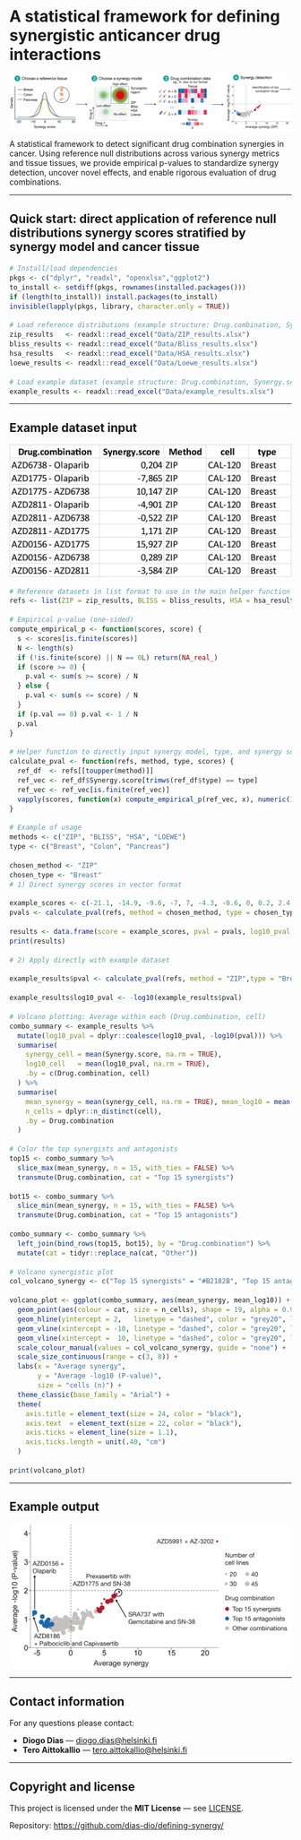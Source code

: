 # A statistical framework for defining synergistic anticancer drug interactions

![Graphical abstract](Figures/GA_Synergy_Detection.png)

A statistical framework to detect significant drug combination synergies in cancer. Using reference null distributions across various synergy metrics and tissue tissues, we provide empirical p-values to standardize synergy detection, uncover novel effects, and enable rigorous evaluation of drug combinations.

---

## Quick start: direct application of reference null distributions synergy scores stratified by synergy model and cancer tissue

```r
# Install/load dependencies
pkgs <- c("dplyr", "readxl", "openxlsx","ggplot2")  
to_install <- setdiff(pkgs, rownames(installed.packages()))
if (length(to_install)) install.packages(to_install)
invisible(lapply(pkgs, library, character.only = TRUE))

# Load reference distributions (example structure: Drug.combination, Synergy.score, Method (optional), cell, type)
zip_results   <- readxl::read_excel("Data/ZIP_results.xlsx")
bliss_results <- readxl::read_excel("Data/Bliss_results.xlsx")
hsa_results   <- readxl::read_excel("Data/HSA_results.xlsx")
loewe_results <- readxl::read_excel("Data/Loewe_results.xlsx")

# Load example dataset (example structure: Drug.combination, Synergy.score, Method (optional), cell, type)
example_results <- readxl::read_excel("Data/example_results.xlsx")
```

---
## Example dataset input
![Example data](Figures/Example_data.png)

```r
# Reference datasets in list format to use in the main helper function
refs <- list(ZIP = zip_results, BLISS = bliss_results, HSA = hsa_results, LOEWE = loewe_results)

# Empirical p-value (one-sided)
compute_empirical_p <- function(scores, score) {
  s <- scores[is.finite(scores)]
  N <- length(s)
  if (!is.finite(score) || N == 0L) return(NA_real_)
  if (score >= 0) {
    p.val <- sum(s >= score) / N
  } else {
    p.val <- sum(s <= score) / N
  }
  if (p.val == 0) p.val <- 1 / N
  p.val
}

# Helper function to directly input synergy model, type, and synergy scores
calculate_pval <- function(refs, method, type, scores) {
  ref_df  <- refs[[toupper(method)]]
  ref_vec <- ref_df$Synergy.score[trimws(ref_df$type) == type]
  ref_vec <- ref_vec[is.finite(ref_vec)]
  vapply(scores, function(x) compute_empirical_p(ref_vec, x), numeric(1))
}

# Example of usage
methods <- c("ZIP", "BLISS", "HSA", "LOEWE")
type <- c("Breast", "Colon", "Pancreas")

chosen_method <- "ZIP"
chosen_type <- "Breast"
# 1) Direct synergy scores in vector format

example_scores <- c(-21.1, -14.9, -9.6, -7, 7, -4.3, -0.6, 0, 0.2, 2.4, 8.9, 10.1, 15.9, 25.3)
pvals <- calculate_pval(refs, method = chosen_method, type = chosen_type, scores = example_scores)

results <- data.frame(score = example_scores, pval = pvals, log10_pval = -log10(pvals))
print(results)

# 2) Apply directly with example dataset

example_results$pval <- calculate_pval(refs, method = "ZIP",type = "Breast",scores = example_results$Synergy.score)

example_results$log10_pval <- -log10(example_results$pval)

# Volcano plotting: Average within each (Drug.combination, cell)
combo_summary <- example_results %>%
  mutate(log10_pval = dplyr::coalesce(log10_pval, -log10(pval))) %>%
  summarise(
    synergy_cell = mean(Synergy.score, na.rm = TRUE),
    log10_cell   = mean(log10_pval, na.rm = TRUE),
    .by = c(Drug.combination, cell)
  ) %>%
  summarise(
    mean_synergy = mean(synergy_cell, na.rm = TRUE), mean_log10 = mean(log10_cell,   na.rm = TRUE),
    n_cells = dplyr::n_distinct(cell),
    .by = Drug.combination
  )

# Color the top synergists and antagonists
top15 <- combo_summary %>%
  slice_max(mean_synergy, n = 15, with_ties = FALSE) %>%
  transmute(Drug.combination, cat = "Top 15 synergists")

bot15 <- combo_summary %>%
  slice_min(mean_synergy, n = 15, with_ties = FALSE) %>%
  transmute(Drug.combination, cat = "Top 15 antagonists")

combo_summary <- combo_summary %>%
  left_join(bind_rows(top15, bot15), by = "Drug.combination") %>%
  mutate(cat = tidyr::replace_na(cat, "Other"))

# Volcano synergistic plot
col_volcano_synergy <- c("Top 15 synergists" = "#B2182B", "Top 15 antagonists" = "#2166AC", "Other" = "#C1C1C1")

volcano_plot <- ggplot(combo_summary, aes(mean_synergy, mean_log10)) +
  geom_point(aes(colour = cat, size = n_cells), shape = 19, alpha = 0.9) +
  geom_hline(yintercept = 2,   linetype = "dashed", color = "grey20", linewidth = 1) +
  geom_vline(xintercept = -10, linetype = "dashed", color = "grey20", linewidth = 1) +
  geom_vline(xintercept =  10, linetype = "dashed", color = "grey20", linewidth = 1) +
  scale_colour_manual(values = col_volcano_synergy, guide = "none") +
  scale_size_continuous(range = c(3, 8)) +
  labs(x = "Average synergy",
       y = "Average -log10 (P-value)",
       size = "cells (n)") +
  theme_classic(base_family = "Arial") +
  theme(
    axis.title = element_text(size = 24, color = "black"),
    axis.text  = element_text(size = 22, color = "black"),
    axis.ticks = element_line(size = 1.1),
    axis.ticks.length = unit(.40, "cm")
  )

print(volcano_plot)

```
---
## Example output 
![Volcano plot](Figures/Volcano_plot.png)

---

## Contact information

For any questions please contact:  
- **Diogo Dias** — <diogo.dias@helsinki.fi>  
- **Tero Aittokallio** — <tero.aittokallio@helsinki.fi>

---

## Copyright and license

This project is licensed under the **MIT License** — see [LICENSE](LICENSE).  

Repository: <https://github.com/dias-dio/defining-synergy/>


